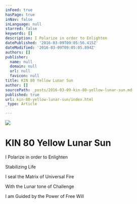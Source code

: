 ```yaml
---
inFeed: true
hasPage: true
inNav: false
inLanguage: null
starred: false
keywords: []
description: I Polarize in order to Enlighten
datePublished: '2016-03-09T09:05:56.415Z'
dateModified: '2016-03-09T09:05:05.894Z'
authors: []
publisher:
  name: null
  domain: null
  url: null
  favicon: null
title: KIN 80 Yellow Lunar Sun
author: []
sourcePath: _posts/2016-03-09-kin-80-yellow-lunar-sun.md
published: true
url: kin-80-yellow-lunar-sun/index.html
_type: Article

---
```

![](https://the-grid-user-content.s3-us-west-2.amazonaws.com/bdbf8824-61ea-4f96-a512-d9c461653511.png)

# KIN 80 Yellow Lunar Sun

I Polarize in order to Enlighten

Stabilizing Life

I seal the Matrix of Universal Fire

With the Lunar tone of Challenge

I am Guided by the Power of Free Will